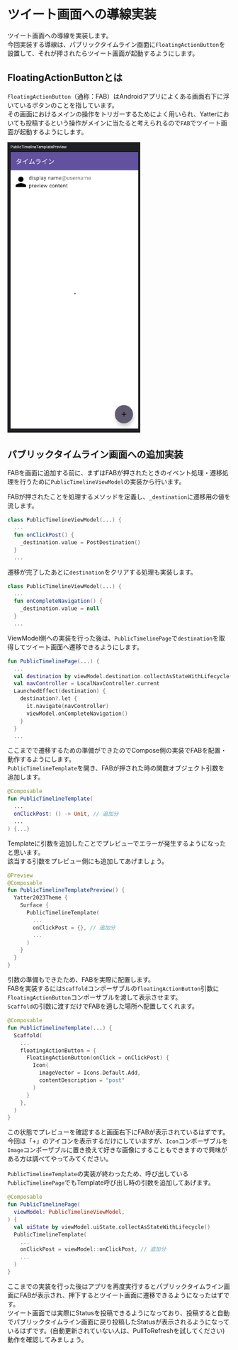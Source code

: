 # ツイート画面への導線実装
ツイート画面への導線を実装します。  
今回実装する導線は、パブリックタイムライン画面に`FloatingActionButton`を設置して、それが押されたらツイート画面が起動するようにします。  

## FloatingActionButtonとは
`FloatingActionButton`（通称：FAB）はAndroidアプリによくある画面右下に浮いているボタンのことを指しています。  
その画面におけるメインの操作をトリガーするためによく用いられ、Yatterにおいても投稿するという操作がメインに当たると考えられるので`FAB`でツイート画面が起動するようにします。  

<img src="../image/4/public_timeline_with_fab.png" width="300">

## パブリックタイムライン画面への追加実装
FABを画面に追加する前に、まずはFABが押されたときのイベント処理・遷移処理を行うために`PublicTimelineViewModel`の実装から行います。  

FABが押されたことを処理するメソッドを定義し、`_destination`に遷移用の値を流します。  

```Kotlin
class PublicTimelineViewModel(...) {
  ...
  fun onClickPost() {
    _destination.value = PostDestination()
  }
  ...
```

遷移が完了したあとに`destination`をクリアする処理も実装します。

```kotlin
class PublicTimelineViewModel(...) {
  ...
  fun onCompleteNavigation() {
    _destination.value = null
  }
  ...
```

ViewModel側への実装を行った後は、`PublicTimelinePage`で`destination`を取得してツイート画面へ遷移できるようにします。  

```Kotlin
fun PublicTimelinePage(...) {
  ...
  val destination by viewModel.destination.collectAsStateWithLifecycle()
  val navController = LocalNavController.current
  LaunchedEffect(destination) {
    destination?.let {
      it.navigate(navController)
      viewModel.onCompleteNavigation()
    }
  }
  ...
```

ここまでで遷移するための準備ができたのでCompose側の実装でFABを配置・動作するようにします。  
`PublicTimelineTemplate`を開き、FABが押された時の関数オブジェクト引数を追加します。  


```Kotlin
@Composable
fun PublicTimelineTemplate(
  ...
  onClickPost: () -> Unit, // 追加分
  ...
) {...}
```

Templateに引数を追加したことでプレビューでエラーが発生するようになったと思います。  
該当する引数をプレビュー側にも追加してあげましょう。  

```Kotlin
@Preview
@Composable
fun PublicTimelineTemplatePreview() {
  Yatter2023Theme {
    Surface {
      PublicTimelineTemplate(
        ...
        onClickPost = {}, // 追加分
        ...
      )
    }
  }
}
```

引数の準備もできたため、FABを実際に配置します。  
FABを実装するには`Scaffold`コンポーザブルの`floatingActionButton`引数に`FloatingActionButton`コンポーザブルを渡して表示させます。  
`Scaffold`の引数に渡すだけでFABを適した場所へ配置してくれます。  

```Kotlin
@Composable
fun PublicTimelineTemplate(...) {
  Scaffold(
    ...
    floatingActionButton = {
      FloatingActionButton(onClick = onClickPost) {
        Icon(
          imageVector = Icons.Default.Add,
          contentDescription = "post"
        )
      }
    },
  )
}

```

この状態でプレビューを確認すると画面右下にFABが表示されているはずです。  
今回は「+」のアイコンを表示するだけにしていますが、`Icon`コンポーザブルを`Image`コンポーザブルに置き換えて好きな画像にすることもできますので興味がある方は調べてやってみてください。  

`PublicTimelineTemplate`の実装が終わったため、呼び出している`PublicTimelinePage`でもTemplate呼び出し時の引数を追加してあげます。  

```Kotlin
@Composable
fun PublicTimelinePage(
  viewModel: PublicTimelineViewModel,
) {
  val uiState by viewModel.uiState.collectAsStateWithLifecycle()
  PublicTimelineTemplate(
    ...
    onClickPost = viewModel::onClickPost, // 追加分
    ...
  )
}
```

ここまでの実装を行った後はアプリを再度実行するとパブリックタイムライン画面にFABが表示され、押下するとツイート画面に遷移できるようになったはずです。  
ツイート画面では実際にStatusを投稿できるようになっており、投稿すると自動でパブリックタイムライン画面に戻り投稿したStatusが表示されるようになっているはずです。(自動更新されていない人は、PullToRefreshを試してください)  
動作を確認してみましょう。  
